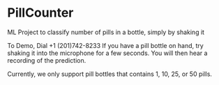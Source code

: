 # PillCounter
ML Project to classify number of pills in a bottle, simply by shaking it

To Demo, Dial +1 (201)742-8233
If you have a pill bottle on hand, try shaking it into the microphone for a few seconds. You will then hear a recording of the prediction. 

Currently, we only support pill bottles that contains 1, 10, 25, or 50 pills. 
